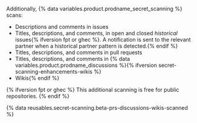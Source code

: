 Additionally, {% data variables.product.prodname_secret_scanning %} scans:
* Descriptions and comments in issues
* Titles, descriptions, and comments, in open and closed _historical_ issues{% ifversion fpt or ghec %}. A notification is sent to the relevant partner when a historical partner pattern is detected.{% endif %}
* Titles, descriptions, and comments in pull requests
* Titles, descriptions, and comments in {% data variables.product.prodname_discussions %}{% ifversion secret-scanning-enhancements-wikis %}
* Wikis{% endif %}

{% ifversion fpt or ghec %}
This additional scanning is free for public repositories.
{% endif %}

{% data reusables.secret-scanning.beta-prs-discussions-wikis-scanned %}
